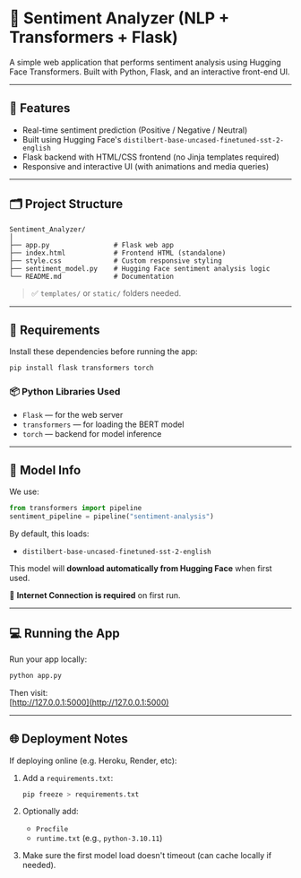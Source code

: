 
# 🧠 Sentiment Analyzer (NLP + Transformers + Flask)

A simple web application that performs sentiment analysis using Hugging Face Transformers. Built with Python, Flask, and an interactive front-end UI.

---

## 🚀 Features

- Real-time sentiment prediction (Positive / Negative / Neutral)
- Built using Hugging Face's `distilbert-base-uncased-finetuned-sst-2-english`
- Flask backend with HTML/CSS frontend (no Jinja templates required)
- Responsive and interactive UI (with animations and media queries)

---

## 🗂 Project Structure

```
Sentiment_Analyzer/
│
├── app.py                # Flask web app
├── index.html            # Frontend HTML (standalone)
├── style.css             # Custom responsive styling
├── sentiment_model.py    # Hugging Face sentiment analysis logic
└── README.md             # Documentation
```

> ✅  `templates/` or `static/` folders needed.

---

## 🔧 Requirements

Install these dependencies before running the app:

```bash
pip install flask transformers torch
```

### 📦 Python Libraries Used
- `Flask` — for the web server
- `transformers` — for loading the BERT model
- `torch` — backend for model inference

---

## 🧠 Model Info

We use:

```python
from transformers import pipeline
sentiment_pipeline = pipeline("sentiment-analysis")
```

By default, this loads:

- `distilbert-base-uncased-finetuned-sst-2-english`

This model will **download automatically from Hugging Face** when first used.

📡 **Internet Connection is required** on first run.

---

## 💻 Running the App

Run your app locally:

```bash
python app.py
```

Then visit:  
[http://127.0.0.1:5000](http://127.0.0.1:5000)

---

## 🌐 Deployment Notes

If deploying online (e.g. Heroku, Render, etc):

1. Add a `requirements.txt`:
   ```bash
   pip freeze > requirements.txt
   ```

2. Optionally add:
   - `Procfile`
   - `runtime.txt` (e.g., `python-3.10.11`)

3. Make sure the first model load doesn't timeout (can cache locally if needed).

